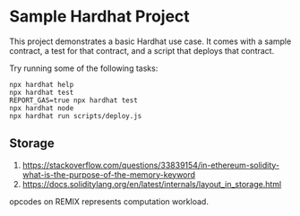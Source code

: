 # Sample Hardhat Project

This project demonstrates a basic Hardhat use case. It comes with a sample contract, a test for that contract, and a script that deploys that contract.

Try running some of the following tasks:

```shell
npx hardhat help
npx hardhat test
REPORT_GAS=true npx hardhat test
npx hardhat node
npx hardhat run scripts/deploy.js
```

## Storage
1. https://stackoverflow.com/questions/33839154/in-ethereum-solidity-what-is-the-purpose-of-the-memory-keyword
2. https://docs.soliditylang.org/en/latest/internals/layout_in_storage.html

opcodes on REMIX represents computation workload.